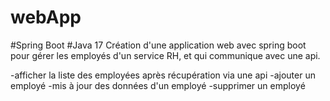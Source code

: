 # webApp
#Spring Boot
#Java 17
Création d'une application web avec spring boot pour   gérer les employés d'un service RH, et  qui communique avec une api.

-afficher la liste des employées après récupération  via une api
-ajouter un employé
-mis à jour des données d'un employé
-supprimer un employé
